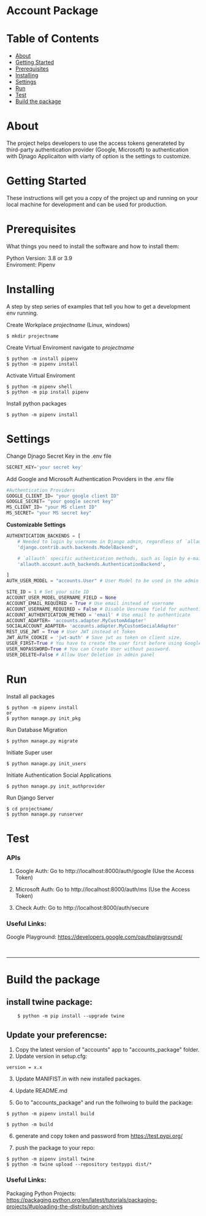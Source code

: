 # Account Package

# Table of Contents

- [About](#about)
- [Getting Started](#getting_started)
- [Prerequisites](#prerequisites)
- [Installing](#install)
- [Settings](#settings)
- [Run](#run)
- [Test](#test)
- [Build the package](#build_pkg)

# About <a name = "about"></a>

The project helps developers to use the access tokens generateted by third-party authentication provider (Google, Microsoft) to authentication with Djnago Applicaiton with viarty of option is the settings to customize.

# Getting Started <a name = "getting_started"></a>

These instructions will get you a copy of the project up and running on your local machine for development and can be used for production.

# Prerequisites <a name="prerequisites"></a>

What things you need to install the software and how to install them:

Python Version: 3.8 or 3.9 <br />
Enviroment: Pipenv

# Installing  <a name = "installing"></a>

A step by step series of examples that tell you how to get a development env running.

Create Workplace *projectname* (Linux, windows)

```console
$ mkdir projectname
```

Create Virtual Enviroment
navigate to *projectname*

```console
$ python -m install pipenv
$ python -m pipenv install
```

Activate Virtual Enviroment

```console
$ python -m pipenv shell
$ python -m pip install pipenv
```
Install python packages 

```console
$ python -m pipenv install
```
# Settings <a name = "settings"></a>

Change Djnago Secret Key in the .env file

```python
SECRET_KEY='your secret key'
```

Add Google and Microsoft Authentication Providers in the .env file
```python
#Authentication Providers
GOOGLE_CLIENT_ID= "your google client ID"
GOOGLE_SECRET= "your google secret key"
MS_CLIENT_ID= "your MS client ID"
MS_SECRET= "your MS secret key"
```
__Customizable Settings__
```python
AUTHENTICATION_BACKENDS = [ 
    # Needed to login by username in Django admin, regardless of `allauth`
    'django.contrib.auth.backends.ModelBackend',

    # `allauth` specific authentication methods, such as login by e-mail
    'allauth.account.auth_backends.AuthenticationBackend',

]
AUTH_USER_MODEL = "accounts.User" # User Model to be used in the admin site

SITE_ID = 1 # Set your site ID
ACCOUNT_USER_MODEL_USERNAME_FIELD = None 
ACCOUNT_EMAIL_REQUIRED = True # Use email instead of username
ACCOUNT_USERNAME_REQUIRED = False # Disable Uesrname field for authentication
ACCOUNT_AUTHENTICATION_METHOD = 'email' # Use email to authenticate
ACCOUNT_ADAPTER= 'accounts.adapter.MyCustomAdapter' 
SOCIALACCOUNT_ADAPTER= 'accounts.adapter.MyCustomSocialAdapter'
REST_USE_JWT = True # User JWT instead ot Token
JWT_AUTH_COOKIE = 'jwt-auth' # Save jwt as token on client size.
USER_FIRST=True # You have to create the user first before using Google and MS authentication
USER_NOPASSWORD=True # You can Create User without password.
USER_DELETE=False # Allow User Deletion in admin panel
```

# Run <a name = "run"></a>
Install all packages
```console
$ python -m pipenv install
or 
$ python manage.py init_pkg

```
Run Database Migration 
```console
$ python manage.py migrate
```
Initiate Super user 
```console
$ python manage.py init_users
```
Initiate Authentication Social Applications
```console
$ python manage.py init_authprovider
```
Run Django Server 
```console
$ cd projectname/
$ python manage.py runserver
```
 
# Test <a name = "test"></a>
### APIs
1. Google Auth: Go to http://localhost:8000/auth/google (Use the Access Token)

2. Microsoft Auth: Go to http://localhost:8000/auth/ms (Use the Access Token)

3. Check Auth: Go to http://localhost:8000/auth/secure

### Useful Links:

Google Playground: https://developers.google.com/oauthplayground/

<br>
<hr>

# Build the package <a name = "build_pkg"></a>
## install twine package:
```console
    $ python -m pip install --upgrade twine
```
## Update your preferencse:
1. Copy the latest version of "accounts" app to "accounts_package" folder. 
2. Update version in setup.cfg:
```
version = x.x
```
3. Update MANIFIST.in with new installed packages.

4. Update README.md

5. Go to "accounts_package" and run the follwoing to build the package:
```console
$ python -m pipenv install build

$ python -m build
```
6. generate and copy token and password from https://test.pypi.org/

7. push the package to your repo:

```console
$ python -m pipenv install twine 
$ python -m twine upload --repository testpypi dist/*
```

### Useful Links:

Packaging Python Projects:
https://packaging.python.org/en/latest/tutorials/packaging-projects/#uploading-the-distribution-archives